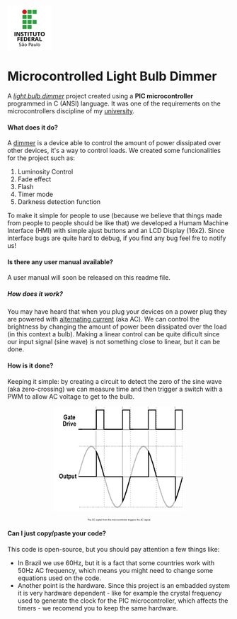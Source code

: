 <img alt="IFSP SPO LOGO" src="./images/small-logo-w100-h100.png">

# Microcontrolled Light Bulb Dimmer

A [*light bulb dimmer*](https://en.wikipedia.org/wiki/Dimmer) project created using a __PIC microcontroller__ programmed in C (ANSI) language. It was one of the  requirements on the microcontrollers discipline of my [university](https://spo.ifsp.edu.br/).


#### What does it do? ####
<p>A <a href="https://en.wikipedia.org/wiki/Dimmer">dimmer</a> is a device able to control the amount of power dissipated over other devices, it's a way to control loads. We created some funcionalities for the project such as:</p>

1. Luminosity Control
0. Fade effect
0. Flash
0. Timer mode
0. Darkness detection function

<p>To make it simple for people to use (because we believe that things made from people to people should be like that) we developed a Humam Machine Interface (HMI) with simple ajust buttons and an LCD Display (16x2). Since interface bugs are quite hard to debug, if you find any bug feel fre to notify us!<p>
  
#### Is there any user manual available? ####
<p>A user manual will soon be released on this readme file.</p>

##### How does it work? ####
<p>You may have heard that when you plug your devices on a power plug they are powered with <a href="https://en.wikipedia.org/wiki/Alternating_current" target="_blank">alternating current</a> (aka AC). We can control the brightness by changing the amount of power been dissipated over the load (in this context a bulb). Making a linear control can be quite dificult since our input signal (sine wave) is not something close to linear, but it can be done.</p>

#### How is it done? ####
<p>Keeping it simple: by creating a circuit to detect the zero of the sine wave (aka zero-crossing) we can measure time and then trigger a switch with a PWM to allow AC voltage to get to the bulb.</p>

<p align="center">
  <img src="./images/controlling-sine-wave.gif">
  <p align="center" style="font-size: 5px;">The DC signal from the microcontroler triggers the AC signal</p>
</p>

#### Can I just copy/paste your code? ####

<p>This code is open-source, but you should pay attention a few things like:</p>
<ul>
  <li>In Brazil we use 60Hz, but it is a fact that some countries work with 50Hz AC frequency, which means you might need to change some equations used on the code.</li>
  <li>Another point is the hardware. Since this project is an embadded system it is very hardware dependent - like for example the crystal frequency used to generate the clock for the PIC microcontroller, which affects the timers - we recomend you to keep the same hardware.</li>
</u>
